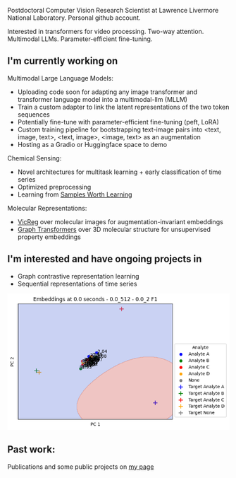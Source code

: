Postdoctoral Computer Vision Research Scientist at Lawrence Livermore National Laboratory. Personal github account. 

Interested in transformers for video processing. Two-way attention. Multimodal LLMs. Parameter-efficient fine-tuning.

## I'm currently working on

Multimodal Large Language Models:
- Uploading code soon for adapting any image transformer and transformer language model into a multimodal-llm (MLLM)
- Train a custom adapter to link the latent representations of the two token sequences
- Potentially fine-tune with parameter-efficient fine-tuning (peft, LoRA)
- Custom training pipeline for bootstrapping text-image pairs into <text, image, text>, <text, image>, <image, text> as an augmentation
- Hosting as a Gradio or Huggingface space to demo

Chemical Sensing:
- Novel architectures for multitask learning + early classification of time series
- Optimized preprocessing
- Learning from  [Samples Worth Learning](https://arxiv.org/abs/2107.02565)

Molecular Representations:
- [VicReg](https://arxiv.org/abs/2105.04906) over molecular images for augmentation-invariant embeddings
- [Graph Transformers](https://arxiv.org/abs/2007.02835) over 3D molecular structure for unsupervised property embeddings

## I'm interested and have ongoing projects in
- Graph contrastive representation learning
- Sequential representations of time series

![ChemTime Representation](visuals/pca_t_svc.gif)



## Past work:
Publications and some public projects on [my page](https://alexander-moore.github.io/)

<!--
**alexander-moore/alexander-moore** is a ✨ _special_ ✨ repository because its `README.md` (this file) appears on your GitHub profile.

Here are some ideas to get you started:
//%[ChemTime Metric](visuals/pair_dist_tar_dist.gif)

- 🔭 I’m currently working on ...
- 🌱 I’m currently learning ...
- 👯 I’m looking to collaborate on ...
- 🤔 I’m looking for help with ...
- 💬 Ask me about ...
- 📫 How to reach me: ...
- 😄 Pronouns: ...
- ⚡ Fun fact: ...
-->
